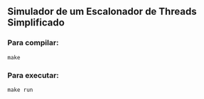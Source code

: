 ## Simulador de um Escalonador de Threads Simplificado

### Para compilar:
```
make
```
### Para executar:
```
make run
```